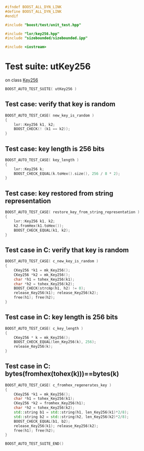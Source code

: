 ```cpp
#ifndef BOOST_ALL_DYN_LINK
#define BOOST_ALL_DYN_LINK
#endif

#include "boost/test/unit_test.hpp"

#include "lxr/key256.hpp"
#include "sizebounded/sizebounded.ipp"

#include <iostream>
````

# Test suite: utKey256

on class [Key256](../src/key256.hpp.md)

```cpp
BOOST_AUTO_TEST_SUITE( utKey256 )
```
## Test case: verify that key is random
```cpp
BOOST_AUTO_TEST_CASE( new_key_is_random )
{
    lxr::Key256 k1, k2;
    BOOST_CHECK(! (k1 == k2));
}
```

## Test case: key length is 256 bits
```cpp
BOOST_AUTO_TEST_CASE( key_length )
{
    lxr::Key256 k;
	BOOST_CHECK_EQUAL(k.toHex().size(), 256 / 8 * 2);
}
```

## Test case: key restored from string representation
```cpp
BOOST_AUTO_TEST_CASE( restore_key_from_string_representation )
{
	lxr::Key256 k1, k2;
	k2.fromHex(k1.toHex());
	BOOST_CHECK_EQUAL(k1, k2);
}
```

## Test case in C: verify that key is random
```cpp
BOOST_AUTO_TEST_CASE( c_new_key_is_random )
{
    CKey256 *k1 = mk_Key256();
    CKey256 *k2 = mk_Key256();
	char *h1 = tohex_Key256(k1);
	char *h2 = tohex_Key256(k2);
	BOOST_CHECK(strcmp(h1, h2) != 0);
	release_Key256(k1); release_Key256(k2);
    free(h1); free(h2);
}
```

## Test case in C: key length is 256 bits
```cpp
BOOST_AUTO_TEST_CASE( c_key_length )
{
    CKey256 * k = mk_Key256();
	BOOST_CHECK_EQUAL(len_Key256(k), 256);
	release_Key256(k);
}
```

## Test case in C: bytes(fromhex(tohex(k)))==bytes(k)
```cpp
BOOST_AUTO_TEST_CASE( c_fromhex_regenerates_key )
{
    CKey256 *k1 = mk_Key256();
    char *h1 = tohex_Key256(k1);
    CKey256 *k2 = fromhex_Key256(h1);
    char *h2 = tohex_Key256(k2);
    std::string b1 = std::string(h1, len_Key256(k1)*2/8);
    std::string b2 = std::string(h2, len_Key256(k2)*2/8);
    BOOST_CHECK_EQUAL(b1, b2);
    release_Key256(k1); release_Key256(k2);
    free(h1); free(h2);
}
```

```cpp
BOOST_AUTO_TEST_SUITE_END()
```
